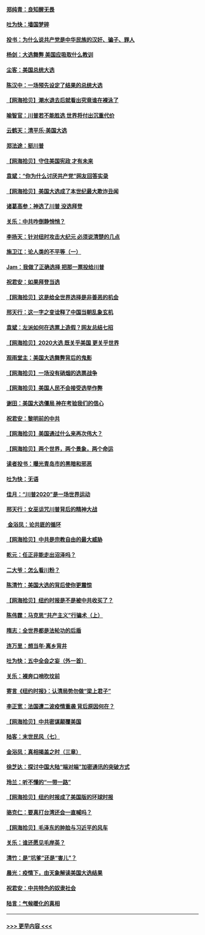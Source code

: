 #### [郑纯青：良知醒无畏](../pages/nsc993/n12545394.md?t=11131151) 
#### [吐为快：墙国梦碎](../pages/nsc993/n12545309.md?t=11131151) 
#### [投书：为什么说共产党是中华民族的汉奸、骗子、罪人](../pages/nsc993/n12545089.md?t=11131151) 
#### [杨剑：大选舞弊 美国应吸取什么教训](../pages/nsc993/n12543937.md?t=11131151) 
#### [尘客：美国总统大选](../pages/nsc993/n12543828.md?t=11131151) 
#### [陈汉中：一场预先设定了结果的总统大选](../pages/nsc993/n12543564.md?t=11131151) 
#### [【网海拾贝】潮水退去后就看出究竟谁在裸泳了](../pages/nsc993/n12543321.md?t=11131151) 
#### [喻智官：川普若不能胜选 世界将付出沉重代价](../pages/nsc993/n12541352.md?t=11131151) 
#### [云鹤天：清平乐‧美国大选](../pages/nsc993/n12540916.md?t=11131151) 
#### [郑法途：挺川普](../pages/nsc993/n12540898.md?t=11131151) 
#### [【网海拾贝】守住美国宪政 才有未来](../pages/nsc993/n12540423.md?t=11131151) 
#### [袁斌：“你为什么讨厌共产党”网友回答实录](../pages/nsc993/n12540208.md?t=11131151) 
#### [【网海拾贝】美国大选成了本世纪最大欺诈丑闻](../pages/nsc993/n12538029.md?t=11131151) 
#### [诸葛高参：神选了川普 没选拜登](../pages/nsc993/n12537664.md?t=11131151) 
#### [关乐：中共咋倒静悄悄？](../pages/nsc993/n12537615.md?t=11131151) 
#### [李扬天：针对纽时攻击大纪元 必须说清楚的几点](../pages/nsc993/n12536001.md?t=11131151) 
#### [施卫江：论人类的不平等（一）](../pages/nsc993/n12535700.md?t=11131151) 
#### [Jam：我做了正确选择 把那一票投给川普](../pages/nsc993/n12535743.md?t=11131151) 
#### [祝君安：如果拜登当选](../pages/nsc993/n12535726.md?t=11131151) 
#### [【网海拾贝】这是给全世界选择是非善恶的机会](../pages/nsc993/n12535061.md?t=11131151) 
#### [邢天行：这一字之变诠释了中国当朝乱象玄机](../pages/nsc993/n12533446.md?t=11131151) 
#### [袁斌：左派如何在选票上造假？网友总结七招](../pages/nsc993/n12533180.md?t=11131151) 
#### [【网海拾贝】2020大选 既关乎美国 更关乎世界](../pages/nsc993/n12533161.md?t=11131151) 
#### [观雨堂主：美国大选舞弊背后的鬼影](../pages/nsc993/n12533153.md?t=11131151) 
#### [【网海拾贝】一场没有硝烟的选票战争](../pages/nsc993/n12531883.md?t=11131151) 
#### [【网海拾贝】美国人民不会接受选举作弊](../pages/nsc993/n12528850.md?t=11131151) 
#### [谢田：美国大选僵局 神在考验我们的信心](../pages/nsc993/n12527932.md?t=11131151) 
#### [祝君安：黎明前的中共](../pages/nsc993/n12524071.md?t=11131151) 
#### [【网海拾贝】美国通过什么来再次伟大？](../pages/nsc993/n12523844.md?t=11131151) 
#### [【网海拾贝】两个世界，两个景象，两个命运](../pages/nsc993/n12521419.md?t=11131151) 
#### [读者投书：曝光青岛市的黑暗和邪恶](../pages/nsc993/n12520988.md?t=11131151) 
#### [吐为快：无语](../pages/nsc993/n12518588.md?t=11131151) 
#### [佳月：“川普2020”是一场世界运动](../pages/nsc993/n12518581.md?t=11131151) 
#### [邢天行：女巫诅咒川普背后的精神大战](../pages/nsc993/n12517257.md?t=11131151) 
#### [ 金浴凤：论共匪的循环](../pages/nsc993/n12517133.md?t=11131151) 
#### [【网海拾贝】中共是宗教自由的最大威胁](../pages/nsc993/n12516879.md?t=11131151) 
#### [乾元：任正非能走出沼泽吗？](../pages/nsc993/n12515831.md?t=11131151) 
#### [二大爷：怎么看川粉？](../pages/nsc993/n12515820.md?t=11131151) 
#### [陈清竹：美国大选的背后使你更震惊](../pages/nsc993/n12515589.md?t=11131151) 
#### [【网海拾贝】纽约时报是不是被中共收买了？](../pages/nsc993/n12515122.md?t=11131151) 
#### [陈伟霆：马克思“共产主义”行骗术（上）](../pages/nsc993/n12510217.md?t=11131151) 
#### [隋志：全世界都是法轮功的后盾](../pages/nsc993/n12510636.md?t=11131151) 
#### [连万里：想当年‧离乡背井](../pages/nsc993/n12510623.md?t=11131151) 
#### [吐为快：五中全会之妄（外一首）](../pages/nsc993/n12510470.md?t=11131151) 
#### [关乐：裸奔口哨吹坟前](../pages/nsc993/n12510403.md?t=11131151) 
#### [寄言《纽约时报》：认清局势勿做“梁上君子”](../pages/nsc993/n12510042.md?t=11131151) 
#### [李正宽：法国遭二波疫情重袭 背后原因何在？](../pages/nsc993/n12509971.md?t=11131151) 
#### [【网海拾贝】中共密谋颠覆美国](../pages/nsc993/n12509816.md?t=11131151) 
#### [陆客：末世民风（七）](../pages/nsc993/n12507822.md?t=11131151) 
#### [金浴凤：真相揭盖之时（三章）](../pages/nsc993/n12507804.md?t=11131151) 
#### [徐芝达：探讨中国大陆“端对端”加密通讯的突破方式](../pages/nsc993/n12507682.md?t=11131151) 
#### [玲兰：听不懂的“一带一路”](../pages/nsc993/n12507669.md?t=11131151) 
#### [【网海拾贝】纽约时报成了美国版的环球时报](../pages/nsc993/n12507053.md?t=11131151) 
#### [骆克仁：要真打台湾还会一直喊吗？](../pages/nsc993/n12506843.md?t=11131151) 
#### [【网海拾贝】毛泽东的肿脸与习近平的风车](../pages/nsc993/n12504537.md?t=11131151) 
#### [关乐：谁还愿见毛岸英？](../pages/nsc993/n12503866.md?t=11131151) 
#### [清竹：是“坑爹”还是“害儿”？](../pages/nsc993/n12503034.md?t=11131151) 
#### [晨光：疫情下，由天象解读美国大选结果](../pages/nsc993/n12502536.md?t=11131151) 
#### [祝君安：中共特色的奴隶社会](../pages/nsc993/n12501529.md?t=11131151) 
#### [陆言：气候暖化的真相](../pages/nsc993/n12501183.md?t=11131151) 

----
#### [ >>> 更早内容 <<< ](../indexes/nsc993-earlier.md)
